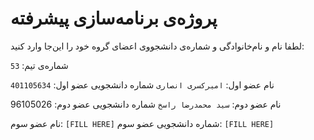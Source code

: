 # پروژه‌ی برنامه‌سازی پیشرفته
لطفا نام و نام‌خانوادگی و شماره‌ی دانشجووی اعضای گروه خود را این‌جا وارد کنید:

شماره‌ی تیم: `53`

نام عضو اول: `امیرکسری انصاری`
شماره دانشجویی عضو اول: `401105634`

نام عضو دوم: `سید محمدرضا راسخ`
شماره دانشجویی عضو دوم: 96105026

نام عضو سوم: `[FILL HERE]`
شماره دانشجویی عضو سوم: `[FILL HERE]`
